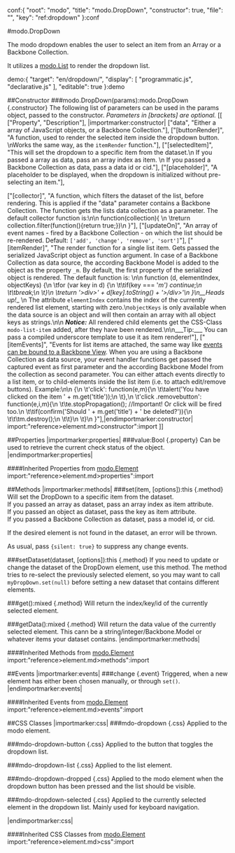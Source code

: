 conf:{
    "root": "modo",
    "title": "modo.DropDown",
    "constructor": true,
    "file": "",
    "key": "ref:dropdown"
}:conf

#modo.DropDown

The modo dropdown enables the user to select an item from an Array or a Backbone Collection.

It utilizes a [modo.List](list) to render the dropdown list.

demo:{
    "target": "en/dropdown/",
    "display": [
        "programmatic.js",
        "declarative.js"
    ],
    "editable": true
}:demo

##Constructor
###modo.DropDown(params):modo.DropDown {.constructor}
The following list of parameters can be used in the params object, passed to the constructor.
_Parameters in [brackets] are optional._
[[
["Property", "Description"],
|importmarker:constructor|
["data", "Either a array of JavaScript objects, or a Backbone Collection."],
["[buttonRender]", "A function, used to render the selected item inside the dropdown button.    \nWorks the same way, as the `itemRender` function."],
["[selectedItem]", "This will set the dropdown to a specific item from the dataset.\n If you passed a array as data, pass an array index as item. \n If you passed a Backbone Collection as data, pass a data id or cid."],
["[placeholder]", "A placeholder to be displayed, when the dropdown is initialized without pre-selecting an item."],

["[collector]", "A function, which filters the dataset of the list, before rendering. This is applied if the \"data\" parameter contains a Backbone Collection. The function gets the lists data collection as a parameter. The default collector function is:\n\n    function(collection){ \n    \treturn collection.filter(function(){return true;})\n    }"],
["[updateOn]", "An array of event names - fired by a Backbone Collection - on which the list should be re-rendered. Default: `['add', 'change', 'remove', 'sort']`"],
["[itemRender]", "The render function for a single list item. Gets passed the serialized JavaScript object as function argument. In case of a Backbone Collection as data source, the according Backbone Model is added to the object as the property `_m`. By default, the first property of the serialized object is rendered. The default function is: \n\n    function (d, elementIndex, objectKeys) {\n    \tfor (var key in d) {\n    \t\tif(key === '_m') continue;\n    \t\tbreak;\n    \t}\n    \treturn '&gt;div>' + d[key].toString() + '&gt;/div>'\n    }\n__Heads up!__    \n The attribute `elementIndex` contains the index of the currently rendered list element, starting with zero.\n`objectKeys` is only available when the data source is an object and will then contain an array with all object keys as strings.\n\n ___Notice:___ All rendered child elements get the CSS-Class `modo-list-item` added, after they have been rendered.\n\n___Tip:___ You can pass a compiled underscore template to use it as item renderer!"],
["[itemEvents]", "Events for list items are attached, the same way like [events can be bound to a Backbone View](http://backbonejs.org/#View). When you are using a Backbone Collection as data source, your event handler functions get passed the captured event as first parameter and the according Backbone Model from the collection as second parameter. You can either attach events directly to a list item, or to child-elements inside the list item (i.e. to attach edit/remove buttons). Example:\n\n    {\n    \t'click': function(e,m){\n    \t\talert('You have clicked on the item ' + m.get('title'));\n    \t},\n    \t'click .removebutton': function(e,i,m){\n    \t\te.stopPropagation(); //Important! Or click will be fired too.\n    \t\tif(confirm('Should ' + m.get('title') + ' be deleted?')){\n    \t\t\tm.destroy();\n    \t\t}\n    \t}\n    }"],|endimportmarker:constructor|
import:"reference>element.md>constructor":import
]]

##Properties
|importmarker:properties|
###value:Bool {.property}
Can be used to retrieve the current check status of the object.
|endimportmarker:properties|

####Inherited Properties from [modo.Element](element)
import:"reference>element.md>properties":import

##Methods
|importmarker:methods|
###set(item, [options]):this {.method}
Will set the DropDown to a specific item from the dataset.    
If you passed an array as dataset, pass an array index as item attribute.    
If you passed an object as dataset, pass the key as item attribute.    
If you passed a Backbone Collection as dataset, pass a model id, or cid.

If the desired element is not found in the dataset, an error will be thrown.

As usual, pass `{silent: true}` to suppress any change events.

###setDataset(dataset, [options]):this {.method}
If you need to update or change the dataset of the DropDown element, use this method.
The method tries to re-select the previously selected element, so you may want to call
`myDropDown.set(null)` before setting a new dataset that contains different elements.

###get():mixed {.method}
Will return the index/key/id of the currently selected element.

###getData():mixed {.method}
Will return the data value of the currently selected element. This cann be a string/integer/Backbone.Model or
whatever items your dataset contains.
|endimportmarker:methods|

####Inherited Methods from [modo.Element](element)
import:"reference>element.md>methods":import

##Events
|importmarker:events|
###change {.event}
Triggered, when a new element has either been chosen manually, or through `set()`.
|endimportmarker:events|

####Inherited Events from [modo.Element](element)
import:"reference>element.md>events":import

##CSS Classes
|importmarker:css|
###mdo-dropdown {.css}
Applied to the modo element.

###mdo-dropdown-button {.css}
Applied to the button that toggles the dropdown list.
 
###mdo-dropdown-list {.css}
Applied to the list element.

###mdo-dropdown-dropped {.css}
Applied to the modo element when the dropdown button has been pressed and the list should be visible.

###mdo-dropdown-selected {.css}
Applied to the currently selected element in the dropdown list. Mainly used for keyboard navigation.

|endimportmarker:css|

####Inherited CSS Classes from [modo.Element](element)
import:"reference>element.md>css":import